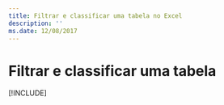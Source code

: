 ```yaml
---
title: Filtrar e classificar uma tabela no Excel
description: ''
ms.date: 12/08/2017
---
```



# <a name="filter-and-sort-a-table"></a>Filtrar e classificar uma tabela

[!INCLUDE[](../includes/excel-tutorial-filter-and-sort-table.md)]